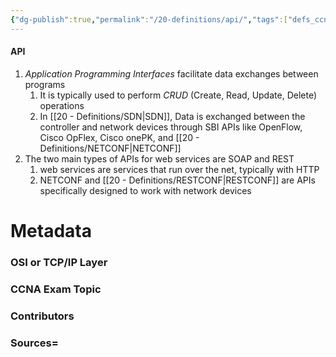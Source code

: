 ```yaml
---
{"dg-publish":true,"permalink":"/20-definitions/api/","tags":["defs_ccna"]}
---
```


#### API
1. *Application Programming Interfaces* facilitate data exchanges between programs
	1. It is typically used to perform *CRUD* (Create, Read, Update, Delete) operations
	2. In [[20 - Definitions/SDN\|SDN]], Data is exchanged between the controller and network devices through SBI APIs like OpenFlow, Cisco OpFlex, Cisco onePK, and [[20 - Definitions/NETCONF\|NETCONF]]
2. The two main types of APIs for web services are SOAP and REST
	1. web services are services that run over the net, typically with HTTP
	2. NETCONF and [[20 - Definitions/RESTCONF\|RESTCONF]] are APIs specifically designed to work with network devices


# Metadata
### OSI or TCP/IP Layer

### CCNA Exam Topic

### Contributors

### Sources=